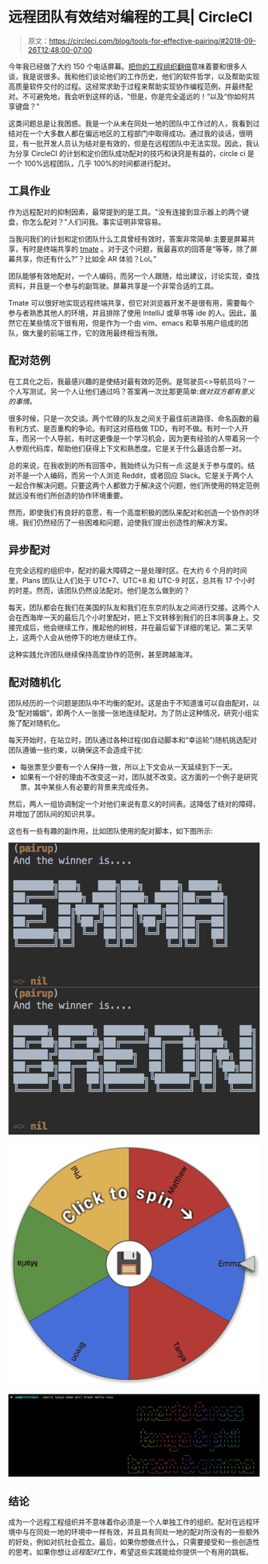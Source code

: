 # 远程团队有效结对编程的工具| CircleCI

> 原文：<https://circleci.com/blog/tools-for-effective-pairing/#2018-09-26T12:48:00-07:00>

今年我已经做了大约 150 个电话屏幕。[把你的工程组织翻倍](https://circleci.com/blog/how-we-interview-engineers-at-circleci/)意味着要和很多人谈，我是说很多。我和他们谈论他们的工作历史，他们的软件哲学，以及帮助实现高质量软件交付的过程。这经常求助于过程来帮助实现协作编程范例，并最终配对。不可避免地，我会听到这样的话，“但是，你是完全遥远的！”以及“你如何共享键盘？”

这类问题总是让我困惑。我是一个从未在同处一地的团队中工作过的人，我看到过结对在一个大多数人都在偏远地区的工程部门中取得成功。通过我的谈话，很明显，有一批开发人员认为结对是有效的，但是在远程团队中无法实现。因此，我认为分享 CircleCI 的计划和定价团队成功配对的技巧和诀窍是有益的，circle ci 是一个 100%远程团队，几乎 100%的时间都进行配对。

## 工具作业

作为远程配对的抑制因素，最常提到的是工具。"没有连接到显示器上的两个键盘，你怎么配对？"人们问我。事实证明非常容易。

当我问我们的计划和定价团队什么工具曾经有效时，答案非常简单:主要是屏幕共享，有时是终端共享的 [tmate](https://tmate.io/) 。对于这个问题，我最喜欢的回答是“等等，除了屏幕共享，你还有什么?”？比如全 AR 体验？Lol。”

团队能够有效地配对，一个人编码，而另一个人跟随，给出建议，讨论实现，查找资料，并且是一个参与的副驾驶。屏幕共享是一个非常合适的工具。

Tmate 可以很好地实现远程终端共享，但它对浏览器开发不是很有用，需要每个参与者熟悉其他人的环境，并且排除了使用 IntelliJ 或草书等 ide 的人。因此，虽然它在某些情况下很有用，但是作为一个由 vim、emacs 和草书用户组成的团队，做大量的前端工作，它的效用最终相当有限。

## 配对范例

在工具化之后，我最感兴趣的是使结对最有效的范例。是驾驶员<>导航员吗？一个人写测试，另一个人让他们通过吗？答案再一次比那更简单:*做对双方都有意义的事情。*

很多时候，只是一次交谈。两个忙碌的队友之间关于最佳前进路径、命名函数的最有利方式、是否重构的争论。有时这对搭档做 TDD，有时不做。有时一个人开车，而另一个人导航，有时这更像是一个学习机会，因为更有经验的人带着另一个人参观代码库，帮助他们获得上下文和熟悉度。它是关于什么最适合那一对。

总的来说，在我收到的所有回答中，我始终认为只有一点:这是关于参与度的。结对不是一个人编码，而另一个人浏览 Reddit，或者回应 Slack。它是关于两个人一起合作解决问题。只要这两个人都致力于解决这个问题，他们所使用的特定范例就远没有他们所创造的协作环境重要。

然而，即使我们有良好的意愿，有一个高度积极的团队来配对和创造一个协作的环境，我们仍然经历了一些困难和问题，迫使我们提出创造性的解决方案。

## 异步配对

在完全远程的组织中，配对的最大障碍之一是处理时区。在大约 6 个月的时间里，Plans 团队让人们处于 UTC+7、UTC+8 和 UTC-9 时区，总共有 17 个小时的时差。然而，该团队仍然设法配对。他们是怎么做到的？

每天，团队都会在我们在美国的队友和我们在东京的队友之间进行交接。这两个人会在西海岸一天的最后几个小时里配对，把上下文转移到我们的日本同事身上。交接完成后，他会继续工作，推起他的树枝，并在最后留下详细的笔记。第二天早上，这两个人会从他停下的地方继续工作。

这种实践允许团队继续保持高度协作的范例，甚至跨越海洋。

## 配对随机化

团队经历的一个问题是团队中不均衡的配对。这是由于不知道谁可以自由配对，以及“配对婚姻”，即两个人一张接一张地连续配对。为了防止这种情况，研究小组实施了配对随机化。

每天开始时，在站立时，团队通过各种过程(如自动脚本和“幸运轮”)随机挑选配对团队遵循一些约束，以确保这不会造成干扰:

*   每张票至少要有一个人保持一致，所以上下文会从一天延续到下一天。
*   如果有一个好的理由不改变这一对，团队就不改变。这方面的一个例子是研究票，其中某些人有必要的背景来完成任务。

然后，两人一组协调制定一个对他们来说有意义的时间表。这降低了结对的障碍，并增加了团队间的知识共享。

这也有一些有趣的副作用，比如团队使用的配对脚本，如下图所示:

![](img/ba7d994b35a9e8c40a95b93279ee8202.png)

![](img/c69d3757688817a1796b909a1a7e3558.png)

![](img/4863bd19e062700a912927b9f135ce71.png)

## 结论

成为一个远程工程组织并不意味着你必须是一个人单独工作的组织。配对在远程环境中与在同处一地的环境中一样有效，并且具有同处一地的配对所没有的一些额外的好处，例如对抗社会孤立。最后，如果你想做点什么，只需要接受和一些创造性的思考。如果你想让*远程配对*工作，希望这些实践能给你提供一个有用的跳板。